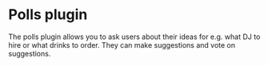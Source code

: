 # Polls plugin

The polls plugin allows you to ask users about their ideas for e.g. what DJ to hire or what drinks to order. They can make suggestions and vote on suggestions.